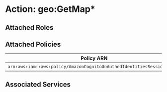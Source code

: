# Action: geo:GetMap*

## Attached Roles

## Attached Policies

| Policy ARN | Policy Name |
|------------|-------------|
| `arn:aws:iam::aws:policy/AmazonCognitoUnAuthedIdentitiesSessionPolicy` | [AmazonCognitoUnAuthedIdentitiesSessionPolicy](../policies.md#amazoncognitounauthedidentitiessessionpolicy) |

## Associated Services

